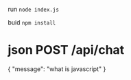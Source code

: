 run `node index.js`

buid `npm install`
# json POST /api/chat
{
  "message": "what is javascript"
}
